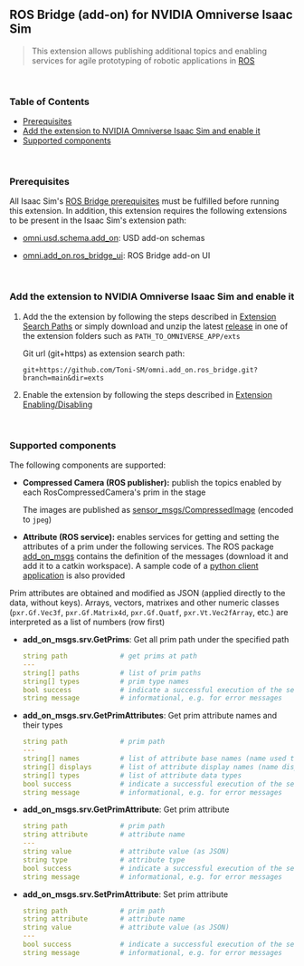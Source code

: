 ## ROS Bridge (add-on) for NVIDIA Omniverse Isaac Sim

> This extension allows publishing additional topics and enabling services for agile prototyping of robotic applications in [ROS](https://www.ros.org/)

<br>

### Table of Contents

- [Prerequisites](#prerequisites)
- [Add the extension to NVIDIA Omniverse Isaac Sim and enable it](#extension)
- [Supported components](#components)

<br>

<a name="prerequisites"></a>
### Prerequisites

All Isaac Sim's [ROS Bridge prerequisites](https://docs.omniverse.nvidia.com/app_isaacsim/app_isaacsim/ext_omni_isaac_ros_bridge.html#prerequisites) must be fulfilled before running this extension. In addition, this extension requires the following extensions to be present in the Isaac Sim's extension path:

* [omni.usd.schema.add_on](https://github.com/Toni-SM/omni.usd.schema.add_on): USD add-on schemas

* [omni.add_on.ros_bridge_ui](https://github.com/Toni-SM/omni.add_on.ros_bridge_ui): ROS Bridge add-on UI

<br>

<a name="extension"></a>
### Add the extension to NVIDIA Omniverse Isaac Sim and enable it

1. Add the the extension by following the steps described in [Extension Search Paths](https://docs.omniverse.nvidia.com/py/kit/docs/guide/extensions.html#extension-search-paths) or simply download and unzip the latest [release](https://github.com/Toni-SM/omni.add_on.ros_bridge/releases) in one of the extension folders such as ```PATH_TO_OMNIVERSE_APP/exts```

    Git url (git+https) as extension search path: 
    
    ```
    git+https://github.com/Toni-SM/omni.add_on.ros_bridge.git?branch=main&dir=exts
    ```

2. Enable the extension by following the steps described in [Extension Enabling/Disabling](https://docs.omniverse.nvidia.com/py/kit/docs/guide/extensions.html#extension-enabling-disabling)

<br>

<a name="components"></a>
### Supported components

The following components are supported:

* **Compressed Camera (ROS publisher):** publish the topics enabled by each RosCompressedCamera's prim in the stage
    
    The images are published as [sensor_msgs/CompressedImage](https://docs.ros.org/en/api/sensor_msgs/html/msg/CompressedImage.html) (encoded to ```jpeg```)

* **Attribute (ROS service):** enables services for getting and setting the attributes of a prim under the following services. The ROS package [add_on_msgs](https://github.com/Toni-SM/omni.add_on.ros_bridge/releases) contains the definition of the messages (download it and add it to a catkin workspace). A sample code of a [python client application](https://github.com/Toni-SM/omni.add_on.ros_bridge/releases) is also provided

Prim attributes are obtained and modified as JSON (applied directly to the data, without keys). Arrays, vectors, matrixes and other numeric classes (```pxr.Gf.Vec3f```, ```pxr.Gf.Matrix4d```, ```pxr.Gf.Quatf```, ```pxr.Vt.Vec2fArray```, etc.) are interpreted as a list of numbers (row first)

  - **add_on_msgs.srv.GetPrims**: Get all prim path under the specified path

    ```yaml
    string path             # get prims at path
    ---
    string[] paths          # list of prim paths
    string[] types          # prim type names
    bool success            # indicate a successful execution of the service
    string message          # informational, e.g. for error messages
    ```
  
  - **add_on_msgs.srv.GetPrimAttributes**: Get prim attribute names and their types
    
    ```yaml
    string path             # prim path
    ---
    string[] names          # list of attribute base names (name used to Get or Set an attribute)
    string[] displays       # list of attribute display names (name displayed in Property tab)
    string[] types          # list of attribute data types
    bool success            # indicate a successful execution of the service
    string message          # informational, e.g. for error messages
    ```
  
  - **add_on_msgs.srv.GetPrimAttribute**: Get prim attribute
    
    ```yaml
    string path             # prim path
    string attribute        # attribute name
    ---
    string value            # attribute value (as JSON)
    string type             # attribute type
    bool success            # indicate a successful execution of the service
    string message          # informational, e.g. for error messages
    ```
  
  - **add_on_msgs.srv.SetPrimAttribute**: Set prim attribute
    
    ```yaml
    string path             # prim path
    string attribute        # attribute name
    string value            # attribute value (as JSON)
    ---
    bool success            # indicate a successful execution of the service
    string message          # informational, e.g. for error messages
    ```
